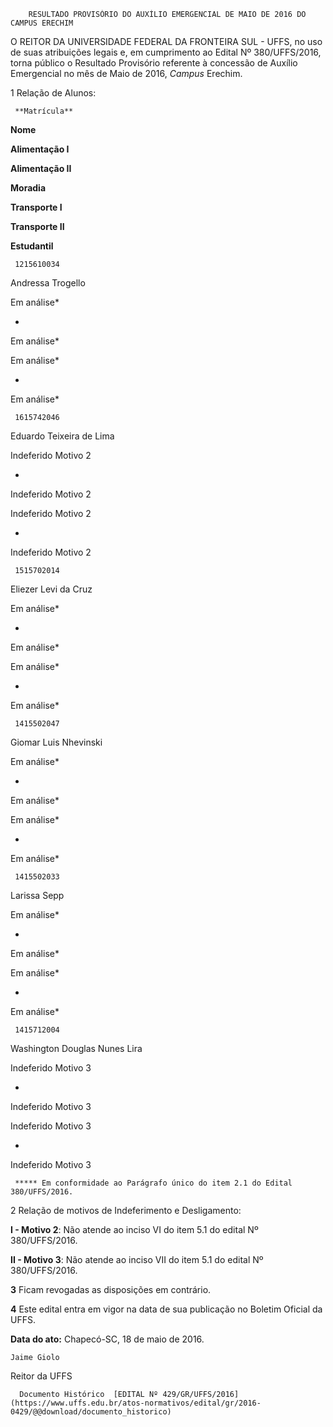        RESULTADO PROVISÓRIO DO AUXÍLIO EMERGENCIAL DE MAIO DE 2016 DO CAMPUS ERECHIM  

O REITOR DA UNIVERSIDADE FEDERAL DA FRONTEIRA SUL - UFFS, no uso de suas atribuições legais e, em cumprimento ao Edital Nº 380/UFFS/2016, torna público o Resultado Provisório referente à concessão de Auxílio Emergencial no mês de Maio de 2016, *Campus* Erechim.

 1 Relação de Alunos:

     **Matrícula**

   **Nome**

   **Alimentação I**

   **Alimentação II**

   **Moradia**

   **Transporte I**

   **Transporte II**

   **Estudantil**

     1215610034

   Andressa Trogello

   Em análise*

   -

   Em análise*

   Em análise*

   -

   Em análise*

     1615742046

   Eduardo Teixeira de Lima

   Indeferido Motivo 2

   -

   Indeferido Motivo 2

   Indeferido Motivo 2

   -

   Indeferido Motivo 2

     1515702014

   Eliezer Levi da Cruz

   Em análise*

   -

   Em análise*

   Em análise*

   -

   Em análise*

     1415502047

   Giomar Luis Nhevinski

   Em análise*

   -

   Em análise*

   Em análise*

   -

   Em análise*

     1415502033

   Larissa Sepp

   Em análise*

   -

   Em análise*

   Em análise*

   -

   Em análise*

     1415712004

   Washington Douglas Nunes Lira

   Indeferido Motivo 3

   -

   Indeferido Motivo 3

   Indeferido Motivo 3

   -

   Indeferido Motivo 3

     ***** Em conformidade ao Parágrafo único do item 2.1 do Edital 380/UFFS/2016.

 2 Relação de motivos de Indeferimento e Desligamento:

 **I - Motivo 2**: Não atende ao inciso VI do item 5.1 do edital Nº 380/UFFS/2016.

 **II - Motivo 3**: Não atende ao inciso VII do item 5.1 do edital Nº 380/UFFS/2016.

 **3** Ficam revogadas as disposições em contrário.

 **4** Este edital entra em vigor na data de sua publicação no Boletim Oficial da UFFS.

  

   **Data do ato:** Chapecó-SC, 18 de maio de 2016.   
 

    Jaime Giolo   
 Reitor da UFFS 

      Documento Histórico  [EDITAL Nº 429/GR/UFFS/2016](https://www.uffs.edu.br/atos-normativos/edital/gr/2016-0429/@@download/documento_historico)     
      
